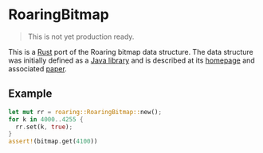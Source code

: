 # RoaringBitmap

> This is not yet production ready.

This is a [Rust](https://rust-lang.org) port of the Roaring bitmap data
structure. The data structure was initially defined as a [Java
library](https://github.com/lemire/RoaringBitmap) and is described at its
[homepage](http://roaringbitmap.org) and associated
[paper](http://arxiv.org/pdf/1402.6407v4).

## Example

```rust
let mut rr = roaring::RoaringBitmap::new();
for k in 4000..4255 {
  rr.set(k, true);
}
assert!(bitmap.get(4100))
```
